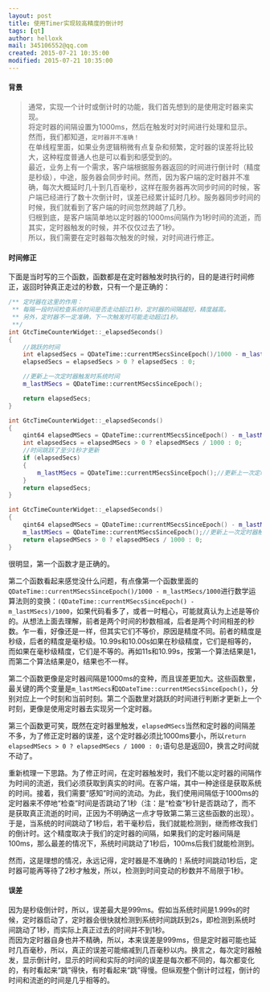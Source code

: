 ```yaml
---
layout: post
title: 使用Timer实现较高精度的倒计时
tags: [qt]
author: helloxk
mail: 345106552@qq.com
created: 2015-07-21 10:35:00
modified: 2015-07-21 10:35:00
---
```

#### 背景 
> 通常，实现一个计时或倒计时的功能，我们首先想到的是使用定时器来实现。  
> 将定时器的间隔设置为1000ms，然后在触发时对时间进行处理和显示。  
> 然而，我们都知道，`定时器并不准确！`  
> 在单线程里面，如果业务逻辑稍微有点复杂和频繁，定时器的误差将比较大，这种程度普通人也是可以看到和感受到的。  
> 最近，业务上有一个需求，客户端根据服务器返回的时间进行倒计时（精度是秒级），中途，服务器会同步时间。然而，因为客户端的定时器并不准确，每次大概延时几十到几百毫秒，这样在服务器再次同步时间的时候，客户端已经进行了数十次倒计时，误差已经累计延时几秒。服务器同步时间的时候，我们就看到了客户端的时间忽然跨越了几秒。  
> 归根到底，是客户端简单地以定时器的1000ms间隔作为1秒时间的流逝，而其实，定时器触发的时候，并不仅仅过去了1秒。  
> 所以，我们需要在定时器每次触发的时候，对时间进行修正。  

#### 时间修正
  
下面是当时写的三个函数，函数都是在定时器触发时执行的，目的是进行时间修正，返回时钟真正走过的秒数，只有一个是正确的：

```c++
/** 定时器在这里的作用：
 ** 每隔一段时间检查系统时间是否走动超过1秒，定时器的间隔越短，精度越高。
 ** 另外，定时器不一定准确，下一次触发时可能走动超过1秒。
 **/
int GtcTimeCounterWidget::_elapsedSeconds()
{
	//跳跃的时间
	int elapsedSecs = QDateTime::currentMSecsSinceEpoch()/1000 - m_lastMSecs/1000;
	elapsedSecs = elapsedSecs > 0 ? elapsedSecs : 0;

	//更新上一次定时器触发时系统时间
	m_lastMSecs = QDateTime::currentMSecsSinceEpoch();

	return elapsedSecs;
}
```

```c++
int GtcTimeCounterWidget::_elapsedSeconds()
{
	qint64 elapsedMSecs = QDateTime::currentMSecsSinceEpoch() - m_lastMSecs;
	int elapsedSecs = elapsedMSecs > 0 ? elapsedMSecs / 1000 : 0;
	//时间跳跃了至少1秒才更新
	if (elapsedSecs)
	{
		m_lastMSecs = QDateTime::currentMSecsSinceEpoch();//更新上一次定时器触发时系统时间
	}
	return elapsedSecs;
}	
```

```c++
int GtcTimeCounterWidget::_elapsedSeconds()
{
	qint64 elapsedMSecs = QDateTime::currentMSecsSinceEpoch() - m_lastMSecs;
	m_lastMSecs = QDateTime::currentMSecsSinceEpoch();//更新上一次定时器触发时系统时间
	return elapsedMSecs > 0 ? elapsedMSecs / 1000 : 0;
}
```
很明显，第一个函数才是正确的。

第二个函数看起来感觉没什么问题，有点像第一个函数里面的`QDateTime::currentMSecsSinceEpoch()/1000 - m_lastMSecs/1000`进行数学运算法则的变换：`(QDateTime::currentMSecsSinceEpoch() - m_lastMSecs)/1000`，如果代码看多了，或者一时粗心，可能就真认为上述是等价的。从想法上面去理解，前者是两个时间的秒数相减，后者是两个时间相差的秒数。乍一看，好像还是一样，但其实它们不等价，原因是精度不同。前者的精度是秒级，后者的精度是毫秒级。10.99s和10.00s如果在秒级精度，它们是相等的，而如果在毫秒级精度，它们是不等的。再如11s和10.99s，按第一个算法结果是1，而第二个算法结果是0，结果也不一样。

第二个函数更像是定时器间隔是1000ms的变种，而且误差更加大。这些函数里，最关键的两个变量是`m_lastMSecs`和`QDateTime::currentMSecsSinceEpoch()`，分别对应上一个时刻和当前时刻。第二个函数里对跳跃的时间进行判断才更新上一个时刻，更像是使用定时器去实现另一个定时器。

第三个函数更可笑，既然在定时器里触发，`elapsedMSecs`当然和定时器的间隔差不多，为了修正定时器的误差，这个定时器必须比1000ms要小，所以`return elapsedMSecs > 0 ? elapsedMSecs / 1000 : 0;`语句总是返回0，换言之时间就不动了。

重新梳理一下思路。为了修正时间，在定时器触发时，我们不能以定时器的间隔作为时间的流逝，我们必须获取到真实的时间。在客户端，其中一种途径是获取系统的时间。接着，我们需要“感知”时间的流动。为此，我们使用间隔低于1000ms的定时器来不停地“检查”时间是否跳动了1秒（注：是“检查”秒针是否跳动了，而不是获取真正流逝的时间，正因为不明确这一点才导致第二第三这些函数的出现）。于是，当系统的时间跳动了1秒后，若干毫秒后，我们就能检测到，继而修改我们的倒计时。这个精度取决于我们的定时器的间隔，如果我们的定时器间隔是100ms，那么最差的情况下，系统时间跳动了1秒后，100ms后我们就能检测到。

然而，这是理想的情况，永远记得，定时器是不准确的！系统时间跳动1秒后，定时器可能再等待了2秒才触发，所以，检测到时间变动的秒数并不局限于1秒。

#### 误差

因为是秒级倒计时，所以，误差最大是999ms。假如当系统时间是1.999s的时候，定时器启动了，定时器会很快就检测到系统时间跳跃到2s，即检测到系统时间跳动了1秒，而实际上真正过去的时间并不到1秒。  
而因为定时器自身也并不精确，所以，本来误差是999ms，但是定时器可能也延时几百毫秒，所以，真正的误差可能缩减到几百毫秒以内。换言之，每次定时器触发，显示倒计时，显示的时间和实际的时间的误差是每次都不同的，每次都变化的，有时看起来“跳”得快，有时看起来“跳”得慢。但纵观整个倒计时过程，倒计的时间和流逝的时间是几乎相等的。